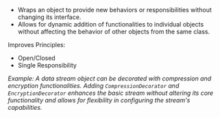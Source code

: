- Wraps an object to provide new behaviors or responsibilities without changing its interface.
- Allows for dynamic addition of functionalities to individual objects without affecting the behavior of other objects from the same class.

Improves Principles:
- Open/Closed
- Single Responsibility

*Example: A data stream object can be decorated with compression and encryption functionalities. Adding `CompressionDecorator` and `EncryptionDecorator` enhances the basic stream without altering its core functionality and allows for flexibility in configuring the stream's capabilities.* 
